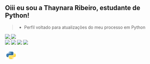 ## Oiii eu sou a Thaynara Ribeiro, estudante de Python!

> * Perfil voltado para atualizações do meu processo em Python

<div>
  <a href= "https://github.com/thaynararibeiro">
  <img height="130em" src="https://github-readme-stats.vercel.app/api?username=thaynararibeiro&show_icons=true&theme=dracula_all_comits=true&coumt_private=true"/>
    <img height="130em" src="https://github-readme-stats.vercel.app/api?username=thaynararibeiro&layout=compact&langs_count=16&theme=dracula"/>
</div>
    
<div> 
   <a href="https://www.instagram.com/thaynara_ribeiro11" target="_blank"><img src="https://img.shields.io/badge/-Instagram-%23E4405F?style=for-the-badge&logo=instagram&logoColor=white" target="_blank"></a>
 <a href="https://discord.gg/cHPs8DUv" target="_blank"><img src="https://img.shields.io/badge/Discord-7289DA?style=for-the-badge&logo=discord&logoColor=white" target="_blank"></a> 
  <a href = "mailto:thaynararibeiro371@gmail.com"><img src="https://img.shields.io/badge/-Gmail-%23333?style=for-the-badge&logo=gmail&logoColor=white" target="_blank"></a>
  <a href="https://www.linkedin.com/in/thaynara-ribeiro-699192167" target="_blank"><img src="https://img.shields.io/badge/-LinkedIn-%230077B5?style=for-the-badge&logo=linkedin&logoColor=white" target="_blank"></a> 
</div>

<div style="display: inline_block"><br>
    <img align="center" alt="Rafa-Python" height="30" width="40"     src="https://raw.githubusercontent.com/devicons/devicon/master/icons/python/python-original.svg">
</div>
